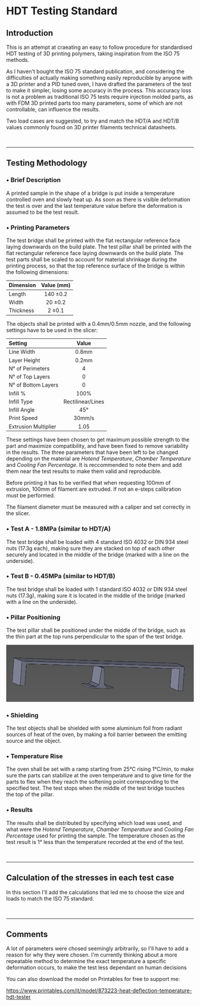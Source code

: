 # HDT Testing Standard
## Introduction
This is an attempt at craeating an easy to follow procedure for standardised HDT testing of 3D printing polymers, taking inspiration from the ISO 75 methods.

As I haven't bought the ISO 75 standard publication, and considering the difficulties of actually making something easily reproducible by anyone with a 3D printer and a PID tuned oven, I have drafted the parameters of the test to make it simpler, losing some accuracy in the process.
This accuracy loss is not a problem as traditional ISO 75 tests require injection molded parts, as with FDM 3D printed parts too many parameters, some of which are not controllable, can influence the results.

Two load cases are suggested, to try and match the HDT/A and HDT/B values commonly found on 3D printer filaments technical datasheets.

<!-------------------------------------------------------------------------------------------------->
</br>

---

## Testing Methodology
### • Brief Description
A printed sample in the shape of a bridge is put inside a temperature controlled oven and slowly heat up. As soon as there is visible deformation the test is over and the last temperature value before the deformation is assumed to be the test result.

### • Printing Parameters
The test bridge shall be printed with the flat rectangular reference face laying downwards on the build plate.
The test pillar shall be printed with the flat rectangular reference face laying downwards on the build plate.
The test parts shall be scaled to account for material shrinkage during the printing process, so that the top reference surface of the bridge is within the following dimensions:

| Dimension  | Value (mm) |
| :--------- | :--------: |
| Length     | 140 ±0.2   |
| Width      | 20 ±0.2    |
| Thickness  | 2 ±0.1     |


The objects shall be printed with a 0.4mm/0.5mm nozzle, and the following settings have to be used in the slicer:

| Setting              | Value             |
| :----------          | :----------:      |
| Line Width           | 0.8mm             |
| Layer Height         | 0.2mm             |
| N° of Perimeters     | 4                 |
| N° of Top Layers     | 0                 |
| N° of Bottom Layers  | 0                 |
| Infill %             | 100%              |
| Infill Type          | Rectilinear/Lines |
| Infill Angle         | 45°               |
| Print Speed          | 30mm/s            |
| Extrusion Multiplier | 1.05              |

These settings have been chosen to get maximum possible strength to the part and maximize compatibility, and have been fixed to remove variability in the results.
The three parameters that have been left to be changed depending on the material are _Hotend Temperature_, _Chamber Temperature_ and _Cooling Fan Percentage_.
It is reccommended to note them and add them near the test results to make them valid and reproducible.

Before printing it has to be verified that when requesting 100mm of extrusion, 100mm of filament are extruded. If not an e-steps calibration must be performed.

The filament diameter must be measured with a caliper and set correctly in the slicer.

### • Test A - 1.8MPa (similar to HDT/A)
The test bridge shall be loaded with 4 standard ISO 4032 or DIN 934 steel nuts (17.3g each), making sure they are stacked on top of each other securely and located in the middle of the bridge (marked with a line on the underside).

### • Test B - 0.45MPa (similar to HDT/B)
The test bridge shall be loaded with 1 standard ISO 4032 or DIN 934 steel nuts (17.3g), making sure it is located in the middle of the bridge (marked with a line on the underside).

### • Pillar Positioning
The test pillar shall be positioned under the middle of the bridge, such as the thin part at the top runs perpendicular to the span of the test bridge.

<picture>
  <img alt="Test setup image" src="/HDT_Setup.png">
</picture>

### • Shielding
The test objects shall be shielded with some aluminium foil from radiant sources of heat of the oven, by making a foil barrier between the emitting source and the object.

### • Temperature Rise
The oven shall be set with a ramp starting from 25°C rising 1°C/min, to make sure the parts can stabilize at the oven temperature and to give time for the parts to flex when they reach the softening point corresponding to the specified test.
The test stops when the middle of the test bridge touches the top of the pillar.

### • Results
The results shall be distributed by specifying which load was used, and what were the _Hotend Temperature_, _Chamber Temperature_ and _Cooling Fan Percentage_ used for printing the sample.
The temperature chosen as the test result is 1° less than the temperature recorded at the end of the test.

<!-------------------------------------------------------------------------------------------------->
</br>

---

## Calculation of the stresses in each test case
In this section I'll add the calculations that led me to choose the size and loads to match the ISO 75 standard.

<!-------------------------------------------------------------------------------------------------->
</br>

---

## Comments
A lot of parameters were chosed seemingly arbitrarily, so I'll have to add a reason for why they were chosen.
I'm currently thinking about a more repeatable method to determine the exact temperature a specific deformation occurs, to make the test less dependant on human decisions

You can also download the model on Printables for free to support me:

https://www.printables.com/it/model/873223-heat-deflection-temperature-hdt-tester
